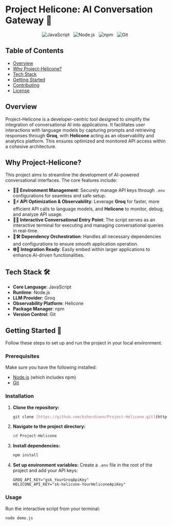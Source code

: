 # Project Helicone: AI Conversation Gateway 🚀

<p align="center">
  <img style="margin-right: 8px;" src="https://img.shields.io/badge/JavaScript-F7DF1E?style=for-the-badge&logo=javascript&logoColor=black" alt="JavaScript">
  <img style="margin-right: 8px;" src="https://img.shields.io/badge/Node.js-339933?style=for-the-badge&logo=node.js&logoColor=white" alt="Node.js">
  <img style="margin-right: 8px;" src="https://img.shields.io/badge/npm-CB3837?style=for-the-badge&logo=npm&logoColor=white" alt="npm">
  <img style="margin-right: 8px;" src="https://img.shields.io/badge/Git-F05032?style=for-the-badge&logo=git&logoColor=white" alt="Git">
</p>

## Table of Contents
* [Overview](#overview)
* [Why Project-Helicone?](#why-project-helicone)
* [Tech Stack](#tech-stack-️)
* [Getting Started](#getting-started-)
* [Contributing](#contributing-)
* [License](#license-)

## Overview
Project-Helicone is a developer-centric tool designed to simplify the integration of conversational AI into applications. It facilitates user interactions with language models by capturing prompts and retrieving responses through **Groq**, with **Helicone** acting as an observability and analytics platform. This ensures optimized and monitored API access within a cohesive architecture.

## Why Project-Helicone?
This project aims to streamline the development of AI-powered conversational interfaces. The core features include:

* **🧩🔑 Environment Management**: Securely manage API keys through `.env` configurations for seamless and safe setup.
* **🚀⚡ API Optimization & Observability**: Leverage **Groq** for faster, more efficient API calls to language models, and **Helicone** to monitor, debug, and analyze API usage.
* **💬📝 Interactive Conversational Entry Point**: The script serves as an interactive terminal for executing and managing conversational queries in real-time.
* **🔧🛠 Dependency Orchestration**: Handles all necessary dependencies and configurations to ensure smooth application operation.
* **🌐🌟 Integration Ready**: Easily embed within larger applications to enhance AI-driven functionalities.

## Tech Stack 🛠️
* **Core Language**: JavaScript
* **Runtime**: Node.js
* **LLM Provider**: Groq
* **Observability Platform**: Helicone
* **Package Manager**: npm
* **Version Control**: Git

## Getting Started 🏁
Follow these steps to set up and run the project in your local environment.

### Prerequisites
Make sure you have the following installed:
* [Node.js](https://nodejs.org/en/) (which includes npm)
* [Git](https://git-scm.com/)

### Installation
1.  **Clone the repository:**
    ```bash
    git clone [https://github.com/kzherdinnn/Project-Helicone.git](https://github.com/kzherdinnn/Project-Helicone.git)
    ```

2.  **Navigate to the project directory:**
    ```bash
    cd Project-Helicone
    ```

3.  **Install dependencies:**
    ```bash
    npm install
    ```
4.  **Set up environment variables:**
    Create a `.env` file in the root of the project and add your API keys:
    ```env
    GROQ_API_KEY="gsk_YourGroqApiKey"
    HELICONE_API_KEY="sk-helicone-YourHeliconeApiKey"
    ```

### Usage
Run the interactive script from your terminal:
```bash
node demo.js
